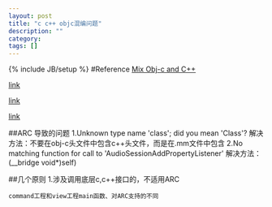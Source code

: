 ```yaml
---
layout: post
title: "c c++ objc混编问题"
description: ""
category: 
tags: []
---
```

{% include JB/setup %}
#Reference
[Mix Obj-c and C++](http://philjordan.eu/article/mixing-objective-c-c++-and-objective-c++)

[link](http://stackoverflow.com/questions/11662426/audioservices-h-not-found-in-objective-c-ios-project-that-includes-audiotoolbox)

[link](http://stackoverflow.com/questions/9472016/transitioning-audio-unit-code-to-arc)

[link](http://stackoverflow.com/questions/525609/use-c-with-cocoa-instead-of-objective-c)

##ARC 导致的问题
	1.Unknown type name 'class'; did you mean 'Class'?
	解决方法：不要在obj-c头文件中包含c++头文件，而是在.mm文件中包含
	2.No matching function for call to 'AudioSessionAddPropertyListener'
	解决方法： (__bridge void*)self)

##几个原则
	1.涉及调用底层c,c++接口的，不适用ARC

	command工程和view工程main函数、对ARC支持的不同

